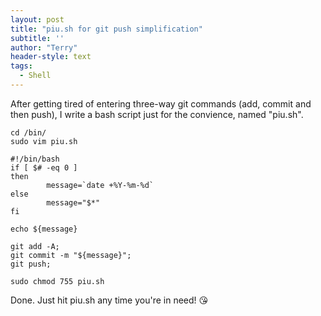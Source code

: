 ```yaml
---
layout: post
title: "piu.sh for git push simplification"
subtitle: ''
author: "Terry"
header-style: text
tags:
  - Shell
---
```


After getting tired of entering three-way git commands (add, commit and then push), I write a bash script just for the convience, named "piu.sh". 


```shell
cd /bin/  
sudo vim piu.sh
```



```shell
#!/bin/bash
if [ $# -eq 0 ]
then
        message=`date +%Y-%m-%d`
else
        message="$*"
fi

echo ${message}

git add -A;
git commit -m "${message}";
git push;
```


```shell
sudo chmod 755 piu.sh
```


Done. Just hit piu.sh any time you're in need! :kissing_heart: